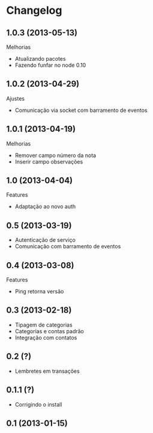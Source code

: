 Changelog
=========

## 1.0.3 (2013-05-13)

Melhorias
- Atualizando pacotes
- Fazendo funfar no node 0.10

## 1.0.2 (2013-04-29)

Ajustes
- Comunicação via socket com barramento de eventos

## 1.0.1 (2013-04-19)

Melhorias
- Remover campo número da nota
- Inserir campo observações

## 1.0 (2013-04-04)

Features
- Adaptação ao novo auth

## 0.5 (2013-03-19)
- Autenticação de serviço
- Comunicação com barramento de eventos

## 0.4 (2013-03-08)

Features
- Ping retorna versão

## 0.3 (2013-02-18)

- Tipagem de categorias
- Categorias e contas padrão
- Integração com contatos

## 0.2 (?)

- Lembretes em transações

## 0.1.1 (?)

- Corrigindo o install

## 0.1 (2013-01-15)
